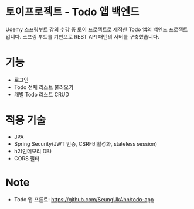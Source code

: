 # 토이프로젝트 - Todo 앱 백엔드
Udemy 스프링부트 강의 수강 중 토이 프로젝트로 제작한 Todo 앱의 백엔드 프로젝트입니다.
스프링 부트를 기반으로 REST API 패턴의 서버를 구축했습니다.

# 기능
- 로그인
- Todo 전체 리스트 불러오기
- 개별 Todo 리스트 CRUD

# 적용 기술
- JPA
- Spring Security(JWT 인증, CSRF비활성화, stateless session)
- h2(인메모리 DB)
- CORS 필터

# Note
- Todo 앱 프론트: https://github.com/SeungUkAhn/todo-app
